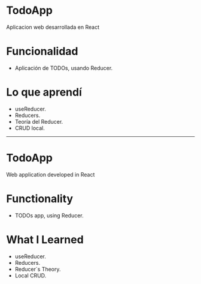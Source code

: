 # TodoApp
 Aplicacion web desarrollada en React

# Funcionalidad
* Aplicación de TODOs, usando Reducer.

 # Lo que aprendí
 * useReducer.
 * Reducers.
 * Teoría del Reducer.
 * CRUD local.


 ------------------------------------------------------------
 # TodoApp
 Web application developed in React

# Functionality
* TODOs app, using Reducer.

 # What I Learned
 * useReducer.
 * Reducers.
 * Reducer´s Theory.
 * Local CRUD.